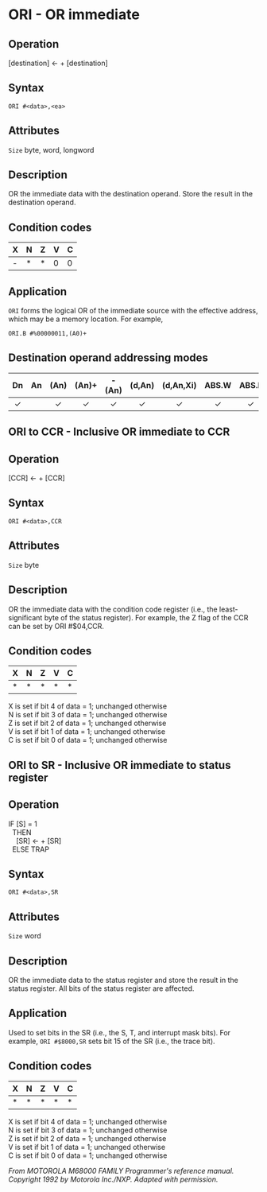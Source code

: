 # ORI - OR immediate

## Operation
[destination] ← <literal> + [destination]

## Syntax
```assembly
ORI #<data>,<ea>
```

## Attributes
`Size`  byte, word, longword

## Description
OR the immediate data with the destination operand. Store the
result in the destination operand.

## Condition codes
|X|N|Z|V|C|
|--|--|--|--|--|
|-|*|*|0|0|

## Application
`ORI` forms the logical OR of the immediate source with the
effective address, which may be a memory location. For example,

```
ORI.B #%00000011,(A0)+
```

## Destination operand addressing modes
|Dn|An|(An)|(An)+|-(An)|(d,An)|(d,An,Xi)|ABS.W|ABS.L|(d,PC)|(d,PC,Xn)|imm|
|:-:|:-:|:-:|:-:|:-:|:-:|:-:|:-:|:-:|:-:|:-:|:-:|
|✓||✓|✓|✓|✓|✓|✓|✓||||

## ORI to CCR - Inclusive OR immediate to CCR

## Operation
[CCR] ← <literal> + [CCR]

## Syntax
```assembly
ORI #<data>,CCR
```

## Attributes
`Size`  byte

## Description
OR the immediate data with the condition code register (i.e., the
least-significant byte of the status register). For example, the Z
flag of the CCR can be set by ORI #$04,CCR.

## Condition codes
|X|N|Z|V|C|
|--|--|--|--|--|
|*|*|*|*|*|

X is set if bit 4 of data = 1; unchanged otherwise</br>
N is set if bit 3 of data = 1; unchanged otherwise</br>
Z is set if bit 2 of data = 1; unchanged otherwise</br>
V is set if bit 1 of data = 1; unchanged otherwise</br>
C is set if bit 0 of data = 1; unchanged otherwise</br>

## ORI to SR - Inclusive OR immediate to status register

## Operation
IF [S] = 1<br/>
&nbsp;&nbsp;THEN<br/>
&nbsp;&nbsp;&nbsp;&nbsp;[SR] ← <literal> + [SR]<br/>
&nbsp;&nbsp;ELSE TRAP

## Syntax
```assembly
ORI #<data>,SR
```

## Attributes
`Size`  word

## Description
OR the immediate data to the status register and store the result
in the status register. All bits of the status register are affected.


## Application
Used to set bits in the SR (i.e., the S, T, and interrupt mask bits).
For example, `ORI #$8000,SR` sets bit 15 of the SR (i.e., the trace
bit).

## Condition codes
|X|N|Z|V|C|
|--|--|--|--|--|
|*|*|*|*|*|

X is set if bit 4 of data = 1; unchanged otherwise<br/>
N is set if bit 3 of data = 1; unchanged otherwise<br/>
Z is set if bit 2 of data = 1; unchanged otherwise<br/>
V is set if bit 1 of data = 1; unchanged otherwise<br/>
C is set if bit 0 of data = 1; unchanged otherwise

*From MOTOROLA M68000 FAMILY Programmer's reference manual. Copyright 1992 by Motorola Inc./NXP. Adapted with permission.*